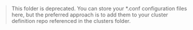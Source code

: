 > This folder is deprecated. You can store your *.conf configuration files here, but the preferred approach is to add them to your cluster definition repo referenced in the clusters folder.
